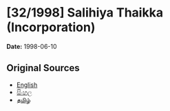 # [32/1998] Salihiya Thaikka (Incorporation)

**Date:** 1998-06-10

## Original Sources

- [English](https://documents.gov.lk/view/acts/1998/6/32-1998_E.pdf)
- [සිංහල](https://documents.gov.lk/view/acts/1998/6/32-1998_S.pdf)
- [தமிழ்](https://documents.gov.lk/view/acts/1998/6/32-1998_T.pdf)
